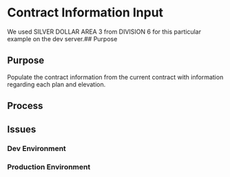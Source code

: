 # Contract Information Input

We used SILVER DOLLAR AREA 3 from DIVISION 6 for this particular example on the dev server.## Purpose

## Purpose

Populate the contract information from the current contract with information regarding each plan and elevation.

## Process



## Issues

### Dev Environment

### Production Environment
